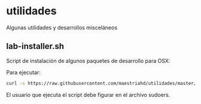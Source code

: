 # utilidades
Algunas utilidades y desarrollos misceláneos

## lab-installer.sh

Script de instalación de algunos paquetes de desarrollo para OSX:

Para ejecutar:

```bash
curl -s https://raw.githubusercontent.com/maestriahd/utilidades/master/lab-installer.sh | bash
```

El usuario que ejecuta el script debe figurar en el archivo sudoers.
